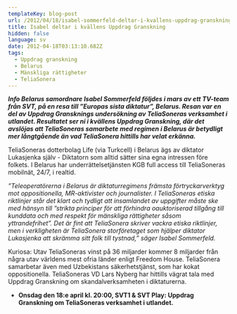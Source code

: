```yaml
---
templateKey: blog-post
url: /2012/04/18/isabel-sommerfeld-deltar-i-kvallens-uppdrag-granskning
title: Isabel deltar i kvällens Uppdrag Granskning
hidden: false
language: sv
date: 2012-04-18T03:13:10.682Z
tags:
  - Uppdrag granskning
  - Belarus
  - Mänskliga rättigheter
  - TeliaSonera
---
```


_**Info Belarus samordnare Isabel Sommerfeld följdes i mars av ett TV-team från SVT, på en resa till ”Europas sista diktatur”, Belarus. Resan var en del av Uppdrag Gransknings undersökning av TeliaSoneras verksamhet i utlandet. Resultatet ser ni i kvällens Uppdrag Granskning, där det avslöjas att TeliaSoneras samarbete med regimen i Belarus är betydligt mer långtgående än vad TeliaSonera hittills har velat erkänna.**_

TeliaSoneras dotterbolag Life (via Turkcell) i Belarus ägs av diktator Lukasjenka själv - Diktatorn som alltid sätter sina egna intressen före folkets. I Belarus har underrättelsetjänsten KGB full access till TeliaSoneras mobilnät, 24/7, i realtid.

_”Teleoperatörerna i Belarus är diktaturregimens främsta förtryckarverktyg mot oppositionella, MR-aktivister och journalister. I TeliaSoneras etiska riktlinjer står det klart och tydligt att insamlandet av uppgifter måste ske med hänsyn till ”strikta principer för att förhindra oauktoriserad tillgång till kunddata och med respekt för mänskliga rättigheter såsom yttrandefrihet”. Det är fint att TeliaSonera skriver vackra etiska riktlinjer, men i verkligheten är TeliaSonera storföretaget som hjälper diktator Lukasjenka att skrämma sitt folk till tystnad,” säger Isabel Sommerfeld._

Kuriosa: Utav TeliaSoneras vinst på 36 miljarder kommer 8 miljarder från några utav världens mest ofria länder enligt Freedom House. TeliaSonera samarbetar även med Uzbekistans säkerhetstjänst, som har kokat oppositionella. TeliaSoneras VD Lars Nyberg har hittills vägrat tala med Uppdrag Granskning om skandalverksamheten i diktaturerna.

- **Onsdag den 18:e april kl. 20:00, SVT1 & SVT Play: Uppdrag Granskning om TeliaSoneras verksamhet i utlandet.**
